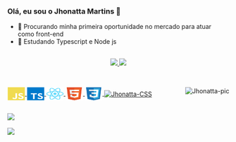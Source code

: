 ### Olá, eu sou o Jhonatta Martins 👋



- 🔭 Procurando minha primeira oportunidade no mercado para atuar como front-end
- 🌱 Estudando Typescript e Node js

##
<div align="center">
  <a href="https://github.com/Jhhonatta">
  <img height="180em" src="https://github-readme-stats.vercel.app/api?username=Jhhonatta&show_icons=true&theme=dark&include_all_commits=true&count_private=true"/>
  <img height="180em" src="https://github-readme-stats.vercel.app/api/top-langs/?username=Jhhonatta&layout=compact&langs_count=7&theme=dark"/>
</div>

##
<div style="display: inline_block"><br>
  <img align="center" alt="Jhonatta-Js" height="30" width="40" src="https://raw.githubusercontent.com/devicons/devicon/master/icons/javascript/javascript-plain.svg">
  <img align="center" alt="Jhonatta-Ts" height="30" width="40" src="https://raw.githubusercontent.com/devicons/devicon/master/icons/typescript/typescript-plain.svg">
  <img align="center" alt="Jhonatta-React" height="30" width="40" src="https://raw.githubusercontent.com/devicons/devicon/master/icons/react/react-original.svg">
  <img align="center" alt="Jhonatta-HTML" height="30" width="40" src="https://raw.githubusercontent.com/devicons/devicon/master/icons/html5/html5-original.svg">
  <img align="center" alt="Jhonatta-CSS" height="30" width="40" src="https://raw.githubusercontent.com/devicons/devicon/master/icons/css3/css3-original.svg">
  <img align="center" alt="Jhonatta-CSS" height="30" width="40" src="https://cdn.jsdelivr.net/gh/devicons/devicon/icons/nodejs/nodejs-original.svg" />
  <img align="right" alt="Jhonatta-pic" height="200" src="https://img.freepik.com/fotos-gratis/imagem-de-close-up-de-programador-trabalhando-em-sua-mesa-no-escritorio_1098-18707.jpg?w=1380&t=st=1666550680~exp=1666551280~hmac=4853e1d6db9b62b47d863a12b56fad4cfc3fba0d95a2487c44bb327d05372d90"> 
</div>

##

<div> 

  <a href="https://www.instagram.com/jhonattamartins" target="_blank"><img src="https://img.shields.io/badge/-Instagram-%23E4405F?style=for-the-badge&logo=instagram&logoColor=white" target="_blank"></a>

  <a href="https://www.linkedin.com/in/jhonatta-martins-da-silva-334096226" target="_blank"><img src="https://img.shields.io/badge/-LinkedIn-%230077B5?style=for-the-badge&logo=linkedin&logoColor=white" target="_blank"></a> 
 
</div>

